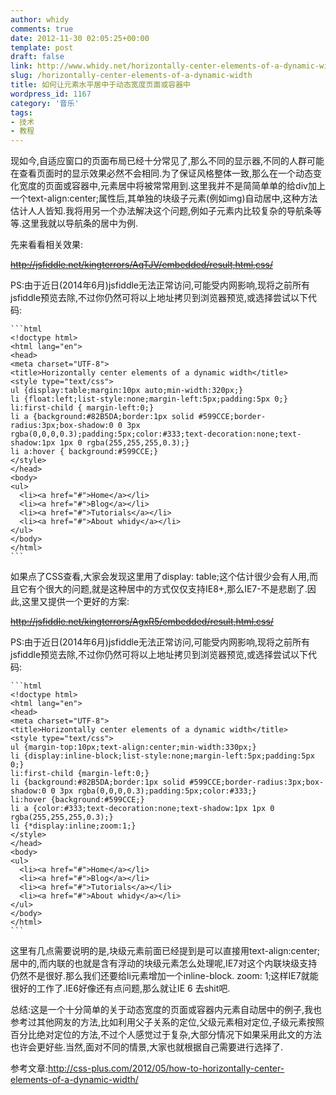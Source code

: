 ```yaml
---
author: whidy
comments: true
date: 2012-11-30 02:05:25+00:00
template: post
draft: false
link: http://www.whidy.net/horizontally-center-elements-of-a-dynamic-width.html
slug: /horizontally-center-elements-of-a-dynamic-width
title: 如何让元素水平居中于动态宽度页面或容器中
wordpress_id: 1167
category: '音乐'
tags:
- 技术
- 教程
---
```


现如今,自适应窗口的页面布局已经十分常见了,那么不同的显示器,不同的人群可能在查看页面时的显示效果必然不会相同.为了保证风格整体一致,那么在一个动态变化宽度的页面或容器中,元素居中将被常常用到.这里我并不是简简单单的给div加上一个text-align:center;属性后,其单独的块级子元素(例如img)自动居中,这种方法估计人人皆知.我将用另一个办法解决这个问题,例如子元素内比较复杂的导航条等等.这里我就以导航条的居中为例.

先来看看相关效果:

<del>http://jsfiddle.net/kingterrors/AqTJV/embedded/result,html,css/</del>

PS:由于近日(2014年6月)jsfiddle无法正常访问,可能受内网影响,现将之前所有jsfiddle预览去除,不过你仍然可将以上地址拷贝到浏览器预览,或选择尝试以下代码:


    
    ```html
    <!doctype html>
    <html lang="en">
    <head>
    <meta charset="UTF-8">
    <title>Horizontally center elements of a dynamic width</title>
    <style type="text/css">
    ul {display:table;margin:10px auto;min-width:320px;}
    li {float:left;list-style:none;margin-left:5px;padding:5px 0;}
    li:first-child { margin-left:0;}
    li a {background:#82B5DA;border:1px solid #599CCE;border-radius:3px;box-shadow:0 0 3px rgba(0,0,0,0.3);padding:5px;color:#333;text-decoration:none;text-shadow:1px 1px 0 rgba(255,255,255,0.3);}
    li a:hover { background:#599CCE;}
    </style>
    </head>
    <body>
    <ul>
      <li><a href="#">Home</a></li>
      <li><a href="#">Blog</a></li>
      <li><a href="#">Tutorials</a></li>
      <li><a href="#">About whidy</a></li>
    </ul>
    </body>
    </html>
    ```



如果点了CSS查看,大家会发现这里用了display: table;这个估计很少会有人用,而且它有个很大的问题,就是这种居中的方式仅仅支持IE8+,那么IE7-不是悲剧了.因此,这里又提供一个更好的方案:

<del>http://jsfiddle.net/kingterrors/AgxR5/embedded/result,html,css/</del>

PS:由于近日(2014年6月)jsfiddle无法正常访问,可能受内网影响,现将之前所有jsfiddle预览去除,不过你仍然可将以上地址拷贝到浏览器预览,或选择尝试以下代码:


    
    ```html
    <!doctype html>
    <html lang="en">
    <head>
    <meta charset="UTF-8">
    <title>Horizontally center elements of a dynamic width</title>
    <style type="text/css">
    ul {margin-top:10px;text-align:center;min-width:330px;}
    li {display:inline-block;list-style:none;margin-left:5px;padding:5px 0;}
    li:first-child {margin-left:0;}
    li {background:#82B5DA;border:1px solid #599CCE;border-radius:3px;box-shadow:0 0 3px rgba(0,0,0,0.3);padding:5px;color:#333;}
    li:hover {background:#599CCE;}
    li a {color:#333;text-decoration:none;text-shadow:1px 1px 0 rgba(255,255,255,0.3);}
    li {*display:inline;zoom:1;}
    </style>
    </head>
    <body>
    <ul>
      <li><a href="#">Home</a></li>
      <li><a href="#">Blog</a></li>
      <li><a href="#">Tutorials</a></li>
      <li><a href="#">About whidy</a></li>
    </ul>
    </body>
    </html>
    ```



这里有几点需要说明的是,块级元素前面已经提到是可以直接用text-align:center;居中的,而内联的也就是含有浮动的块级元素怎么处理呢,IE7对这个内联块级支持仍然不是很好.那么我们还要给li元素增加一个inline-block. zoom: 1;这样IE7就能很好的工作了.IE6好像还有点问题,那么就让IE 6 去shit吧.

总结:这是一个十分简单的关于动态宽度的页面或容器内元素自动居中的例子,我也参考过其他网友的方法,比如利用父子关系的定位,父级元素相对定位,子级元素按照百分比绝对定位的方法,不过个人感觉过于复杂,大部分情况下如果采用此文的方法也许会更好些.当然,面对不同的情景,大家也就根据自己需要进行选择了.

参考文章:http://css-plus.com/2012/05/how-to-horizontally-center-elements-of-a-dynamic-width/
